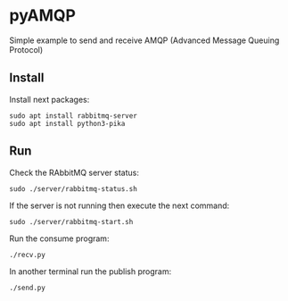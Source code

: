 # pyAMQP
Simple example to send and receive AMQP (Advanced Message Queuing Protocol)

Install
-------

Install next packages:

```
sudo apt install rabbitmq-server
sudo apt install python3-pika
```

Run
---

Check the RAbbitMQ server status:

```
sudo ./server/rabbitmq-status.sh
```

If the server is not running then execute the next command:

```
sudo ./server/rabbitmq-start.sh
```

Run the consume program:

```
./recv.py
```

In another terminal run the publish program:

```
./send.py
```

